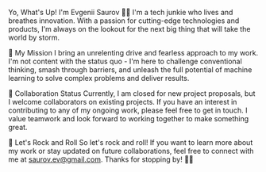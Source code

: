 Yo, What's Up! I'm Evgenii Saurov 🤘🏽
I'm a tech junkie who lives and breathes innovation. With a passion for cutting-edge technologies and products, I'm always on the lookout for the next big thing that will take the world by storm.

🚀 My Mission
I bring an unrelenting drive and fearless approach to my work. I'm not content with the status quo - I'm here to challenge conventional thinking, smash through barriers, and unleash the full potential of machine learning to solve complex problems and deliver results.

🤝 Collaboration Status
Currently, I am closed for new project proposals, but I welcome collaborators on existing projects. If you have an interest in contributing to any of my ongoing work, please feel free to get in touch. I value teamwork and look forward to working together to make something great.

🎸 Let's Rock and Roll
So let's rock and roll! If you want to learn more about my work or stay updated on future collaborations, feel free to connect with me at saurov.ev@gmail.com. Thanks for stopping by! 🎸🔥
